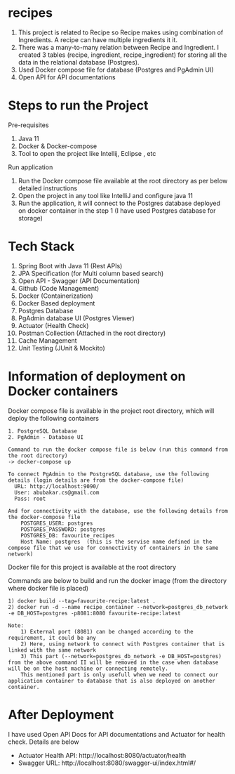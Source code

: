 # recipes

1. This project is related to Recipe so Recipe makes using combination of Ingredients. A recipe can have multiple ingredients it it.
2. There was a many-to-many relation between Recipe and Ingredient. I created 3 tables (recipe, ingredient, recipe_ingredient) for storing all the data in the relational database (Postgres).
3. Used Docker compose file for database (Postgres and PgAdmin UI)
4. Open API for API documentations

# Steps to run the Project

Pre-requisites
1. Java 11
2. Docker & Docker-compose
3. Tool to open the project like Intellij, Eclipse , etc

Run application
1. Run the Docker compose file available at the root directory as per below detailed instructions
2. Open the project in any tool like IntelliJ and configure java 11
3. Run the application, it will connect to the Postgres database deployed on docker container in the step 1 (I have used Postgres database for storage)

# Tech Stack

1. Spring Boot with Java 11 (Rest APIs)
2. JPA Specification (for Multi column based search)
3. Open API - Swagger (API Documentation)
4. Github (Code Management)
5. Docker (Containerization)
6. Docker Based deployment
7. Postgres Database
8. PgAdmin database UI  (Postgres Viewer)
9. Actuator (Health Check)
10. Postman Collection (Attached in the root directory)
11. Cache Management 
12. Unit Testing (JUnit & Mockito)

# Information of deployment on Docker containers
Docker compose file is available in the project root directory, which will deploy the following containers

	1. PostgreSQL Database 
	2. PgAdmin - Database UI
	
	Command to run the docker compose file is below (run this command from the root directory)
	-> docker-compose up
	
	To connect PgAdmin to the PostgreSQL database, use the following details (login details are from the docker-compose file)
	  URL: http://localhost:9090/
	  User: abubakar.cs@gmail.com
	  Pass: root
	
	And for connectivity with the database, use the following details from the docker-compose file
		POSTGRES_USER: postgres
		POSTGRES_PASSWORD: postgres
		POSTGRES_DB: favourite_recipes
	  	Host Name: postgres  (this is the servise name defined in the compose file that we use for connectivity of containers in the same network)


Docker file for this project is available at the root directory

Commands are below to build and run the docker image (from the directory where docker file is placed)

	1) docker build --tag=favourite-recipe:latest . 
	2) docker run -d --name recipe_container --network=postgres_db_network -e DB_HOST=postgres -p8081:8080 favourite-recipe:latest 

	Note: 
		1) External port (8081) can be changed according to the requirement, it could be any
		2) Here, using network to connect with Postgres container that is linked with the same network
		3) This part (--network=postgres_db_network -e DB_HOST=postgres) from the above command II will be removed in the case when database will be on the host machine or connecting remotely. 
		This mentioned part is only usefull when we need to connect our application container to database that is also deployed on another container.


# After Deployment

I have used Open API Docs for API documentations and Actuator for health check. Details are below

- Actuator Health API: http://localhost:8080/actuator/health
- Swagger URL: http://localhost:8080/swagger-ui/index.html#/